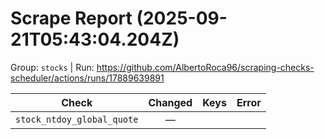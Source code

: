 # Scrape Report (2025-09-21T05:43:04.204Z)

Group: `stocks`  |  Run: https://github.com/AlbertoRoca96/scraping-checks-scheduler/actions/runs/17889639891

| Check | Changed | Keys | Error |
|---|:---:|:--|:--|
| `stock_ntdoy_global_quote` | — |  |  |
